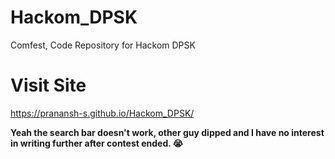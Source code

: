 # Hackom_DPSK
Comfest, Code Repository for Hackom DPSK


# Visit Site
https://pranansh-s.github.io/Hackom_DPSK/

**Yeah the search bar doesn't work, other guy dipped and I have no interest in writing further after contest ended. 😭**
